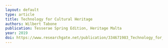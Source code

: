 ```yaml
---
layout: default
type: article 
title: Technology for Cultural Heritage
authors: Wilbert Tabone
publication: Tesserae Spring Edition, Heritage Malta
year: 2019
doi: https://www.researchgate.net/publication/334671983_Technology_for_Cultural_Heritage
---
```

